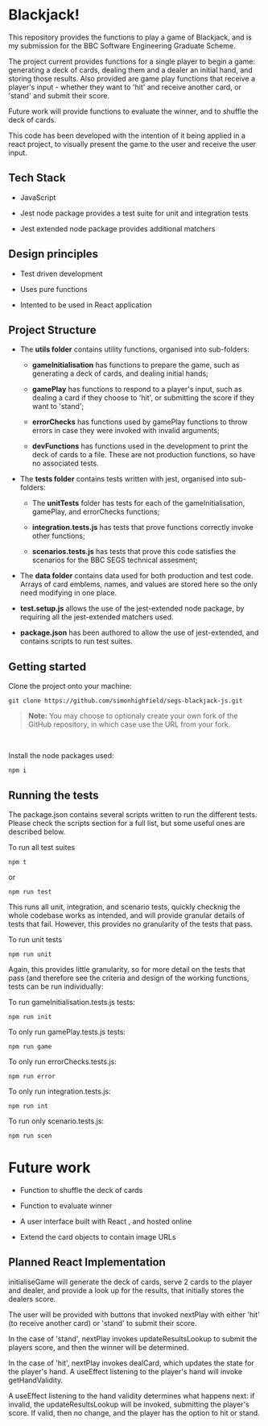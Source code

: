 # Blackjack!

This repository provides the functions to play a game of Blackjack, and is my submission for the BBC Software Engineering Graduate Scheme.

 

The project current provides functions for a single player to begin a game: generating a deck of cards, dealing them and a dealer an initial hand, and storing those results. Also provided are game play functions that receive a player's input - whether they want to 'hit' and receive another card, or 'stand' and submit their score.

 

Future work will provide functions to evaluate the winner, and to shuffle the deck of cards.

 

This code has been developed with the intention of it being applied in a react project, to visually present the game to the user and receive the user input.

 

## Tech Stack

 

- JavaScript

- Jest node package provides a test suite for unit and integration tests

- Jest extended node package provides additional matchers

 

## Design principles

 

- Test driven development

- Uses pure functions

- Intented to be used in React application

 

## Project Structure

 

- The **utils folder** contains utility functions, organised into sub-folders:

    - **gameInitialisation** has functions to prepare the game, such as generating a deck of cards, and dealing initial hands;

    - **gamePlay** has functions to respond to a player's input, such as dealing a card if they choose to 'hit', or submitting the score if they want to 'stand';

    - **errorChecks** has functions used by gamePlay functions to throw errors in case they were invoked with invalid arguments;

    - **devFunctions** has functions used in the development to print the deck of cards to a file. These are not production functions, so have no associated tests.

 

- The **tests folder** contains tests written with jest, organised into sub-folders:

    - The **unitTests** folder has tests for each of the gameInitialisation, gamePlay, and errorChecks functions;

    - **integration.tests.js** has tests that prove functions correctly invoke other functions;

    - **scenarios.tests.js** has tests that prove this code satisfies the scenarios for the BBC SEGS technical assesment;

- The **data folder** contains data used for both production and test code. Arrays of card emblems, names, and values are stored here so the only need modifying in one place.

- **test.setup.js** allows the use of the jest-extended node package, by requiring all the jest-extended matchers used.

- **package.json** has been authored to allow the use of jest-extended, and contains scripts to run test suites.

 

## Getting started

Clone the project onto your machine:

 

    git clone https://github.com/simonhighfield/segs-blackjack-js.git

 

> **Note:** You may choose to optionaly create your own fork of the GitHub repository, in which case use the URL from your fork.

 

  <br>

 

Install the node packages used:

 

    npm i

 

## Running the tests

The package.json contains several scripts written to run the different tests. Please check the scripts section for a full list, but some useful ones are described below.

 

To run all test suites

 

    npm t

or

 

    npm run test

This runs all unit, integration, and scenario tests, quickly checknig the whole codebase works as intended, and will provide granular details of tests that fail. However, this provides no granularity of the tests that pass.

 

 

To run unit tests

 

    npm run unit

Again, this provides little granularity, so for more detail on the tests that pass (and therefore see the criteria and design of the working functions, tests can be run individually:

To run gameInitialisation.tests.js tests:

 

    npm run init

 

To only run gamePlay.tests.js tests:

 

    npm run game

   

To only run errorChecks.tests.js:

 

    npm run error

To only run integration.tests.js:

 

    npm run int

  

To run only scenario.tests.js:

 

    npm run scen

 

 

# Future work

 

- Function to shuffle the deck of cards

- Function to evaluate winner

- A user interface built with React , and hosted online

- Extend the card objects to contain image URLs

 

## Planned React Implementation

initialiseGame will generate the deck of cards, serve 2 cards to the player and dealer, and provide a look up for the results, that initially stores the dealers score.

 

The user will be provided with buttons that invoked nextPlay with either 'hit' (to receive another card) or 'stand' to submit their score.

In the case of 'stand', nextPlay invokes updateResultsLookup to submit the players score, and then the winner will be determined.

 

In the case of 'hit', nextPlay invokes dealCard, which updates the state for the player's hand. A useEffect listening to the player's hand will invoke getHandValidity.

 

A useEffect listening to the hand validity determines what happens next: if invalid, the updateResultsLookup will be invoked, submitting the player's score. If valid, then no change, and the player has the option to hit or stand.